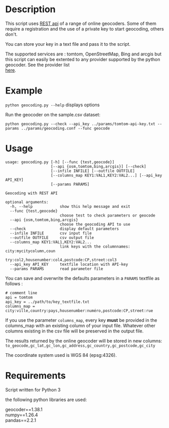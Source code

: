 # Description

This script uses [REST api](https://fr.wikipedia.org/wiki/Representational_state_transfer) of a range of online geocoders. Some of them require a registration and the use of a private key to start geocoding, others don't.

You can store your key in a text file and pass it to the script.

The supported services are : tomtom, OpenStreetMap, Bing and arcgis but this script can easily be extented to any provider supported by the python geocoder. See the provider list  
[here](https://github.com/DenisCarriere/geocoder?tab=readme-ov-file#providers).



# Example 

`python geocoding.py --help`  displays options

Run the geocoder on the sample.csv dataset:

`python geocoding.py --check --api_key ../params/tomtom-api-key.txt --params ../params/geocoding.conf --func geocode`

# Usage 

    usage: geocoding.py [-h] [--func {test,geocode}]
                        [--api {osm,tomtom,bing,arcgis}] [--check]
                        [--infile INFILE] [--outfile OUTFILE]
                        [--columns_map KEY1:VAL1,KEY2:VAL2...] [--api_key API_KEY]
                        [--params PARAMS]
    
    Geocoding with REST API
    
    optional arguments:
      -h, --help            show this help message and exit
      --func {test,geocode}
                            choose test to check parameters or geocode
      --api {osm,tomtom,bing,arcgis}
                            choose the geocoding API to use
      --check               display default parameters
      --infile INFILE       csv input file
      --outfile OUTFILE     csv output file
      --columns_map KEY1:VAL1,KEY2:VAL2...
                            link keys with the columnnames: city:mycitycolumn,coun
                            try:col2,housenumber:col4,postcode:CP,street:col3
      --api_key API_KEY     textfile location with API-key
      --params PARAMS       read parameter file

You can save and overwrite the defaults parameters in a `PARAMS` textfile as follows :

    # comment line
    api = tomtom
    api_key = ../path/to/key_textfile.txt
    columns_map = city:ville,country:pays,housenumber:numéro,postcode:CP,street:rue

If you use the parameter `columns_map`, every key **must** be provided in the columns_map with an existing column of your input file.
Whatever other columns existing in the csv file will be preserved in the output file.  

The results returned by the online geocoder will be stored in new columns:
`to_geocode,gc_lat,gc_lon,gc_address,gc_country,gc_postcode,gc_city`

The coordinate system used is WGS 84 (epsg:4326).

# Requirements

Script written for Python 3  

the following python libraries are used: 

geocoder==1.38.1  
numpy==1.26.4  
pandas==2.2.1  

